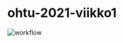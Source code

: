 # ohtu-2021-viikko1

![workflow](https://github.com//msha/ohtu-2021-viikko1/workflows/CI/badge.svg)
